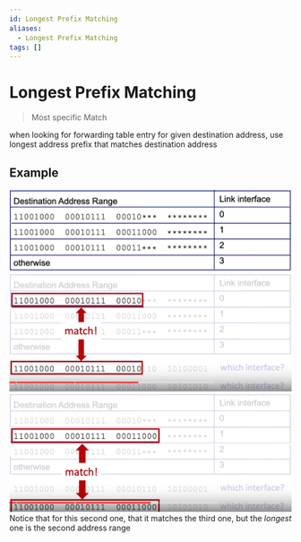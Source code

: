 ```yaml
---
id: Longest Prefix Matching
aliases:
  - Longest Prefix Matching
tags: []
---
```


# Longest Prefix Matching
> Most specific Match

when looking for forwarding table entry for given destination address, use longest address prefix that matches destination address

## Example 
![img](../Images/a14.png) 
![img](../Images/a15.png) 
![img](../Images/a16.png) 
Notice that for this second one, that it matches the third one, but the *longest* one is the second address range
